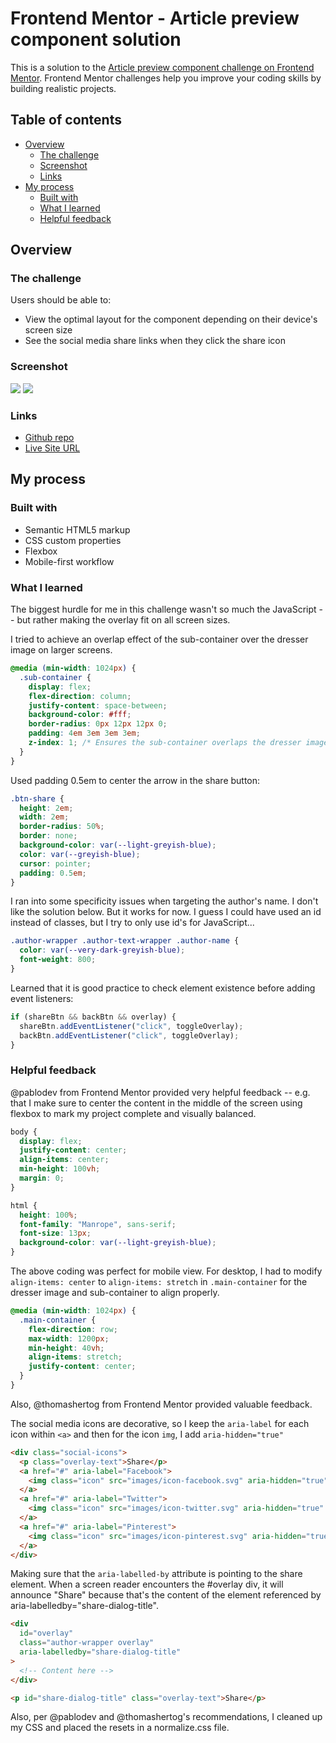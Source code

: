 # Frontend Mentor - Article preview component solution

This is a solution to the [Article preview component challenge on Frontend Mentor](https://www.frontendmentor.io/challenges/article-preview-component-dYBN_pYFT). Frontend Mentor challenges help you improve your coding skills by building realistic projects.

## Table of contents

- [Overview](#overview)
  - [The challenge](#the-challenge)
  - [Screenshot](#screenshot)
  - [Links](#links)
- [My process](#my-process)
  - [Built with](#built-with)
  - [What I learned](#what-i-learned)
  - [Helpful feedback](#helpful-feedback)

## Overview

### The challenge

Users should be able to:

- View the optimal layout for the component depending on their device's screen size
- See the social media share links when they click the share icon

### Screenshot

![](./images/mobile.png)
![](./images/mobile-w-overlay.png)

### Links

- [Github repo](https://github.com/codercreative/article-preview-component)
- [Live Site URL](https://chris-article-preview.netlify.app/)

## My process

### Built with

- Semantic HTML5 markup
- CSS custom properties
- Flexbox
- Mobile-first workflow

### What I learned

The biggest hurdle for me in this challenge wasn't so much the JavaScript -- but rather making the overlay fit on all screen sizes.

I tried to achieve an overlap effect of the sub-container over the dresser image on larger screens.

```css
@media (min-width: 1024px) {
  .sub-container {
    display: flex;
    flex-direction: column;
    justify-content: space-between;
    background-color: #fff;
    border-radius: 0px 12px 12px 0;
    padding: 4em 3em 3em 3em;
    z-index: 1; /* Ensures the sub-container overlaps the dresser image */
  }
}
```

Used padding 0.5em to center the arrow in the share button:

```css
.btn-share {
  height: 2em;
  width: 2em;
  border-radius: 50%;
  border: none;
  background-color: var(--light-greyish-blue);
  color: var(--greyish-blue);
  cursor: pointer;
  padding: 0.5em;
}
```

I ran into some specificity issues when targeting the author's name. I don't like the solution below. But it works for now. I guess I could have used an id instead of classes, but I try to only use id's for JavaScript...

```css
.author-wrapper .author-text-wrapper .author-name {
  color: var(--very-dark-greyish-blue);
  font-weight: 800;
}
```

Learned that it is good practice to check element existence before adding event listeners:

```js
if (shareBtn && backBtn && overlay) {
  shareBtn.addEventListener("click", toggleOverlay);
  backBtn.addEventListener("click", toggleOverlay);
}
```

### Helpful feedback

@pablodev from Frontend Mentor provided very helpful feedback -- e.g. that I make sure to center the content in the middle of the screen using flexbox to mark my project complete and visually balanced.

```css
body {
  display: flex;
  justify-content: center;
  align-items: center;
  min-height: 100vh;
  margin: 0;
}

html {
  height: 100%;
  font-family: "Manrope", sans-serif;
  font-size: 13px;
  background-color: var(--light-greyish-blue);
}
```

The above coding was perfect for mobile view. For desktop, I had to modify `align-items: center` to `align-items: stretch` in `.main-container` for the dresser image and sub-container to align properly.

```css
@media (min-width: 1024px) {
  .main-container {
    flex-direction: row;
    max-width: 1200px;
    min-height: 40vh;
    align-items: stretch;
    justify-content: center;
  }
}
```

Also, @thomashertog from Frontend Mentor provided valuable feedback.

The social media icons are decorative, so I keep the `aria-label` for each icon within `<a>` and then for the icon `img`, I add `aria-hidden="true"`

```html
<div class="social-icons">
  <p class="overlay-text">Share</p>
  <a href="#" aria-label="Facebook">
    <img class="icon" src="images/icon-facebook.svg" aria-hidden="true" />
  </a>
  <a href="#" aria-label="Twitter">
    <img class="icon" src="images/icon-twitter.svg" aria-hidden="true" />
  </a>
  <a href="#" aria-label="Pinterest">
    <img class="icon" src="images/icon-pinterest.svg" aria-hidden="true" />
  </a>
</div>
```

Making sure that the `aria-labelled-by` attribute is pointing to the share element. When a screen reader encounters the #overlay div, it will announce "Share" because that's the content of the element referenced by aria-labelledby="share-dialog-title".

```html
<div
  id="overlay"
  class="author-wrapper overlay"
  aria-labelledby="share-dialog-title"
>
  <!-- Content here -->
</div>

<p id="share-dialog-title" class="overlay-text">Share</p>
```

Also, per @pablodev and @thomashertog's recommendations, I cleaned up my CSS and placed the resets in a normalize.css file.
